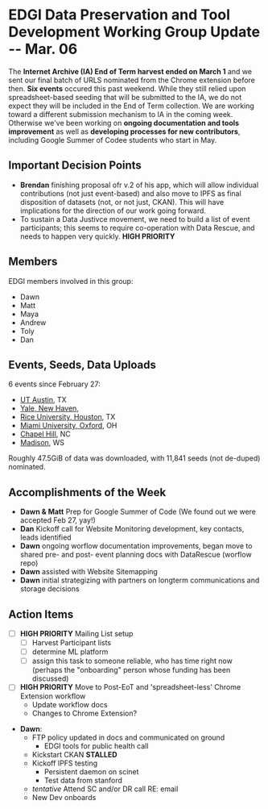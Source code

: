 # EDGI Data Preservation and Tool Development Working Group Update -- Mar. 06

The **Internet Archive (IA) End of Term harvest ended on March 1** and we sent our final batch of URLS nominated from the Chrome extension before then. **Six events** occured this past weekend. While they still relied upon spreadsheet-based seeding that will be submitted to the IA, we do not expect they will be included in the End of Term collection. We are working toward a different submission mechanism to IA in the coming week. Otherwise we've been working on **ongoing documentation and tools improvement** as well as **developing processes for new contributors**, including Google Summer of Codee students who start in May.

## Important Decision Points

- **Brendan** finishing proposal ofr v.2 of his app, which will allow individual contributions (not just event-based) and also move to IPFS as final disposition of datasets (not, or not just, CKAN). This will have implications for the direction of our work going forward.
- To sustain a Data Justivce movement, we need to build a list of event participants; this seems to require co-operation with Data Rescue, and needs to happen very quickly. **HIGH PRIORITY**

## Members

EDGI members involved in this group:

- Dawn
- Matt
- Maya
- Andrew
- Toly
- Dan

## Events, Seeds, Data Uploads

6 events since February 27:
- [UT Austin](https://datarescue-austin.github.io/), TX
- [Yale, New Haven](http://researchdata.yale.edu/datarescuenhv),
- [Rice University, Houston](https://datarescuehouston.wordpress.com/), TX
- [Miami University, Oxford](https://www.lib.miamioh.edu/content/data-rescue-event), OH
- [Chapel Hill](http://datarescue.web.unc.edu/), NC
- [Madison](https://www.facebook.com/events/1814020465528122), WS

Roughly 47.5GiB of data was downloaded, with 11,841 seeds (not de-duped) nominated.

## Accomplishments of the Week

- **Dawn & Matt** Prep for Google Summer of Code (We found out we were accepted Feb 27, yay!)
- **Dan** Kickoff call for Website Monitoring development, key contacts, leads identified
- **Dawn** ongoing worflow documentation improvements, began move to shared pre- and post- event planning docs with DataRescue (worflow repo)
- **Dawn** assisted with Website Sitemapping
- **Dawn** initial strategizing with partners on longterm communications and storage decisions

## Action Items

- [ ] **HIGH PRIORITY** Mailing List setup
  - [ ] Harvest Participant lists
  - [ ] determine ML platform
  - [ ] assign this task to someone reliable, who has time right now (perhaps the "onboarding" person whose funding has been discussed)
- [ ] **HIGH PRIORITY** Move to Post-EoT and 'spreadsheet-less' Chrome Extension workflow
    - Update workflow docs
    - Changes to Chrome Extension?     
- **Dawn**:
    - FTP policy updated in docs and communicated on ground
        - EDGI tools for public health call
    - Kickstart CKAN **STALLED**
    - Kickoff IPFS testing
      - Persistent daemon on scinet
      - Test data from stanford
    - _tentative_ Attend SC and/or DR call RE: email
    - New Dev onboards
